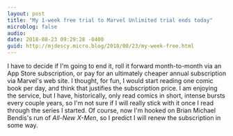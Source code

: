 ```yaml
---
layout: post
title: "My 1-week free trial to Marvel Unlimited trial ends today"
microblog: false
audio: 
date: 2018-08-23 09:29:28 -0400
guid: http://mjdescy.micro.blog/2018/08/23/my-week-free.html
---
```


I have to decide if I'm going to end it, roll it forward month-to-month via an App Store subscription, or pay for an ultimately cheaper annual subscription via Marvel's web site. I thought, for fun, I would start reading one comic book per day, and think that justifies the subscription price. I am enjoying the service, but I have, historically, only read comics in short, intense bursts every couple years, so I'm not sure if I will really stick with it once I read through the series I started. Of course, now I'm hooked on Brian Michael Bendis's run of _All-New X-Men_, so I predict I will renew the subscription in some way.
